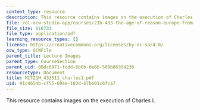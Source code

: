 ```yaml
---
content_type: resource
description: This resource contains images on the execution of Charles I.
file: /ol-ocw-studio-app/courses/21h-433-the-age-of-reason-europe-from-the-17th-to-the-early-19th-centuries-spring-2011/91c4654bcf55604e103d67be01c6fca7_MIT21H_433S11_charles1.pdf
file_size: 616733
file_type: application/pdf
learning_resource_types: []
license: https://creativecommons.org/licenses/by-nc-sa/4.0/
ocw_type: OCWFile
parent_title: Lecture Images
parent_type: CourseSection
parent_uid: 08dc8971-fcdd-6b6b-0e86-589b8630d238
resourcetype: Document
title: MIT21H_433S11_charles1.pdf
uid: 91c4654b-cf55-604e-103d-67be01c6fca7
---
```

This resource contains images on the execution of Charles I.